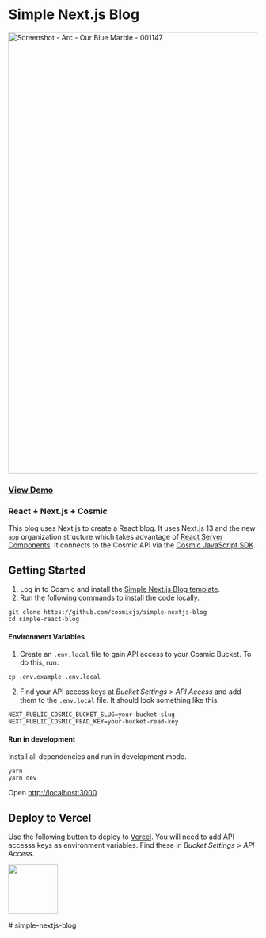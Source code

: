 # Simple Next.js Blog
<img width="891" alt="Screenshot - Arc - Our Blue Marble - 001147" src="https://github.com/cosmicjs/simple-nextjs-blog/assets/26257029/88043048-c17b-458a-8669-8e878aaf18a2">



### [View Demo](https://cosmic-nextjs-blog.vercel.app/)

### React + Next.js + Cosmic
This blog uses Next.js to create a React blog.  It uses Next.js 13 and the new `app` organization structure which takes advantage of [React Server Components](https://nextjs.org/docs/getting-started/react-essentials#server-components). It connects to the Cosmic API via the [Cosmic JavaScript SDK](https://www.npmjs.com/package/@cosmicjs/sdk).

## Getting Started
1. Log in to Cosmic and install the [Simple Next.js Blog template](https://www.cosmicjs.com/marketplace/templates/simple-nextjs-blog).
2. Run the following commands to install the code locally.
```
git clone https://github.com/cosmicjs/simple-nextjs-blog
cd simple-react-blog
```
#### Environment Variables

1. Create an `.env.local` file to gain API access to your Cosmic Bucket. To do this, run:
```
cp .env.example .env.local
```
2. Find your API access keys at <em>Bucket Settings &gt; API Access</em> and add them to the `.env.local` file. It should look something like this:
```
NEXT_PUBLIC_COSMIC_BUCKET_SLUG=your-bucket-slug
NEXT_PUBLIC_COSMIC_READ_KEY=your-bucket-read-key
```

#### Run in development
Install all dependencies and run in development mode.
```
yarn
yarn dev
```
Open [http://localhost:3000](http://localhost:3000).

## Deploy to Vercel

<p>Use the following button to deploy to <a href="https://vercel.com/" rel="noopener noreferrer" target="_blank">Vercel</a>. You will need to add API accesss keys as environment variables. Find these in <em>Bucket Settings &gt; API Access</em>.</p>
<p>
<a href="https://vercel.com/import/git?c=1&s=https://github.com/cosmicjs/simple-react-blog&env=NEXT_PUBLIC_COSMIC_BUCKET_SLUG,NEXT_PUBLIC_COSMIC_READ_KEY" rel="noopener noreferrer" target="_blank"><img src="https://cdn.cosmicjs.com/d3f0d5e0-c064-11ea-9a05-6f8a16b0b14c-deploy-to-vercel.svg" style="width: 100px;" class="fr-fic fr-dib fr-fil"></a>
</p>
# simple-nextjs-blog
